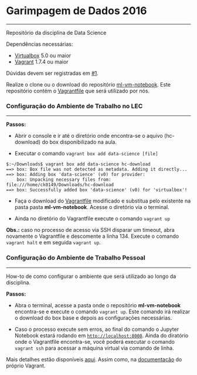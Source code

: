 # Garimpagem de Dados 2016
-------

Repositório da disciplina de Data Science

Dependências necessárias:
* [Virtualbox](https://www.virtualbox.org/) 5.0 ou maior
* [Vagrant](https://www.vagrantup.com/) 1.7.4 ou maior

Dúvidas devem ser registradas em [#1](https://github.com/ARiDa/data-science-cookbook/issues/1).

Realize o clone ou o download do repositório [ml-vm-notebook](https://github.com/paulovn/ml-vm-notebook). Este repositório contém o [Vagrantfile](https://www.vagrantup.com/docs/vagrantfile/) que será utilizado por nós.

### Configuração do Ambiente de Trabalho no LEC
-------

**Passos:**

* Abrir o console e ir até o diretório onde encontra-se o aquivo (hc-download) do box disponibilizado na aula.

* Executar o comando `vagrant box add data-science [file]`
```
$:~/Downloads$ vagrant box add data-science hc-download
==> box: Box file was not detected as metadata. Adding it directly...
==> box: Adding box 'data-science' (v0) for provider: 
    box: Unpacking necessary files from: file:///home/ck0149/Downloads/hc-download
==> box: Successfully added box 'data-science' (v0) for 'virtualbox'!
```

* Faça o download do [Vagrantfile](https://github.com/ARiDa/data-science-cookbook/blob/master/Vagrantfile) modificado e substitua pelo existente na pasta pasta **ml-vm-notebook**. Acesse o diretório via o terminal.

* Ainda no diretório do Vagrantfile execute o comando `vagrant up`

**Obs.:** caso no processo de acesso via SSH disparar um timeout, abra novamente o Vagrantfile e descomente a linha 134. Execute o comando `vagrant halt` e em seguida `vagrant up`.


### Configuração do Ambiente de Trabalho Pessoal
-------

How-to de como configurar o ambiente que será utilizado ao longo da disciplina.

**Passos:**

* Abra o terminal, acesse a pasta onde o repositório **ml-vm-notebook** encontra-se e execute o comando `vagrant up`. Este comando irá realizar o download do box base e depois as configurações necessárias.

* Caso o processo execute sem erros, ao final do comando o Jupyter Notebook estará rodando em [`http://localhost:8008`](http://localhost:8008). Ainda do diratório onde o Vagrantfile encontra-se, você poderá executar o comando `vagrant ssh` para acessar a máquina virtual via comando de linha.

Mais detalhes estão disponíveis [aqui](https://github.com/paulovn/ml-vm-notebook/blob/develop/README.md). Assim como, na [documentação](https://www.vagrantup.com/docs/cli/) do próprio Vagrant.
